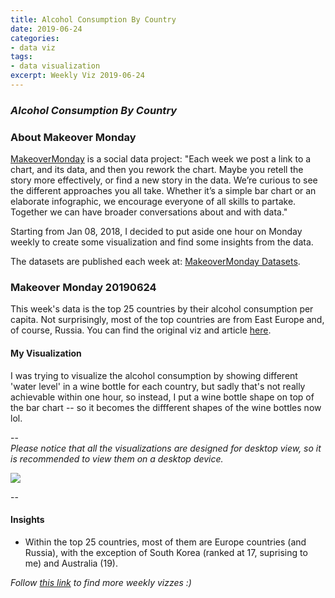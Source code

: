 ```yaml
---
title: Alcohol Consumption By Country
date: 2019-06-24
categories:
- data viz
tags:
- data visualization
excerpt: Weekly Viz 2019-06-24
---
```


### *Alcohol Consumption By Country*


### About Makeover Monday

[MakeoverMonday](http://www.makeovermonday.co.uk/) is a social data project:
"Each week we post a link to a chart, and its data, and then you rework the chart.
Maybe you retell the story more effectively, or find a new story in the data.
We’re curious to see the different approaches you all take. Whether it’s a simple bar chart or an elaborate infographic, we encourage everyone of all skills to partake.
Together we can have broader conversations about and with data."

Starting from Jan 08, 2018, I decided to put aside one hour on Monday weekly to create some visualization and find some insights from the data.

The datasets are published each week at: [MakeoverMonday Datasets](http://www.makeovermonday.co.uk/data/).

### Makeover Monday 20190624

This week's data is the top 25 countries by their alcohol consumption per capita. Not surprisingly, most of the top countries are from East Europe and, of course, Russia. You can find the original viz and article [here](https://www.worldatlas.com/articles/who-drinks-the-most-alcohol-consumption-by-country.html).  

#### My Visualization

I was trying to visualize the alcohol consumption by showing different 'water level' in a wine bottle for each country, but sadly that's not really achievable within one hour, so instead, I put a wine bottle shape on top of the bar chart -- so it becomes the diffferent shapes of the wine bottles now lol.   

--  
*Please notice that all the visualizations are designed for desktop view, so it is recommended to view them on a desktop device.*  

<div class='tableauPlaceholder' id='viz1561427526289' style='position: relative'>
<noscript><a href='#'>
  <img alt=' ' src='https:&#47;&#47;public.tableau.com&#47;static&#47;images&#47;Ma&#47;MakeOverMonday20190624&#47;Top10AlcoholConsumptionCountries&#47;1_rss.png' style='border: none' />
</a></noscript>
<object class='tableauViz'  style='display:none;'>
  <param name='host_url' value='https%3A%2F%2Fpublic.tableau.com%2F' />
  <param name='embed_code_version' value='3' />
  <param name='site_root' value='' />
  <param name='name' value='MakeOverMonday20190624&#47;Top10AlcoholConsumptionCountries' />
  <param name='tabs' value='no' />
  <param name='toolbar' value='yes' />
  <param name='static_image' value='https:&#47;&#47;public.tableau.com&#47;static&#47;images&#47;Ma&#47;MakeOverMonday20190624&#47;Top10AlcoholConsumptionCountries&#47;1.png' />
  <param name='animate_transition' value='yes' />
  <param name='display_static_image' value='yes' />
  <param name='display_spinner' value='yes' />
  <param name='display_overlay' value='yes' />
  <param name='display_count' value='yes' />
  <param name='filter' value='publish=yes' />
</object></div>       
<script type='text/javascript'>           
  var divElement = document.getElementById('viz1561427526289');        
  var vizElement = divElement.getElementsByTagName('object')[0];         
  vizElement.style.width='600px';vizElement.style.height='627px';         
  var scriptElement = document.createElement('script');                   
  scriptElement.src = 'https://public.tableau.com/javascripts/api/viz_v1.js';      
  vizElement.parentNode.insertBefore(scriptElement, vizElement);             
</script>
  
--  

#### Insights
* Within the top 25 countries, most of them are Europe countries (and Russia), with the exception of South Korea (ranked at 17, suprising to me) and Australia (19).   


*Follow [this link](https://yudong-94.github.io/personal-website/project/MakeOverMonday2019/) to find more weekly vizzes :)*